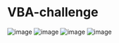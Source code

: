 # VBA-challenge
![image](https://github.com/user-attachments/assets/bf5c1abb-4540-44b0-b5de-c8646a6e90c4)
![image](https://github.com/user-attachments/assets/66baf111-521f-4d62-acc4-ba6088552137)
![image](https://github.com/user-attachments/assets/480b3966-46b9-4c4e-9d74-7d28904c5fde)
![image](https://github.com/user-attachments/assets/917c483d-c597-4ee6-91b0-b324a424aab7)

